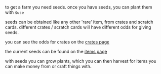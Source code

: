 <script>
  import DocsTemplate from "$lib/components/docs/DocsTemplate.svelte"
  import DocsHeader from '$lib/components/docs/DocsHeader.svelte';
</script>

<DocsTemplate title='farms' />

<DocsHeader header='h2' text="how do i start a farm?" />

to get a farm you need seeds. once you have seeds, you can plant them with `$use`

<DocsHeader header='h2' text="how do i get a seed?" />

seeds can be obtained like any other 'rare' item, from crates and scratch cards. different crates / scratch cards will have different odds for giving seeds.

you can see the odds for crates on the [crates page](/docs/economy/items/crates)

the current seeds can be found on the [items page](/item)

<DocsHeader header='h2' text="what are they used for?" />

with seeds you can grow plants, which you can then harvest for items you can make money from or craft things with.

